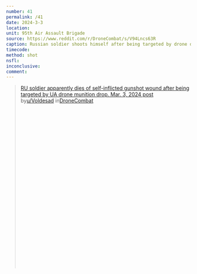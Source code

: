 ```yaml
---
number: 41
permalink: /41
date: 2024-3-3
location: 
unit: 95th Air Assault Brigade
source: https://www.reddit.com/r/DroneCombat/s/V94Lncs63R
caption: Russian soldier shoots himself after being targeted by drone drop grenade
timecode: 
method: shot
nsfl: 
inconclusive: 
comment: 
---
```

<blockquote class="reddit-embed-bq" style="height:500px" data-embed-height="566"><a href="https://www.reddit.com/r/DroneCombat/comments/1b5arqd/ru_soldier_apparently_dies_of_selfinflicted/">RU soldier apparently dies of self-inflicted gunshot wound after being targeted by UA drone munition drop. Mar. 3, 2024 post</a><br> by<a href="https://www.reddit.com/user/Voldesad/">u/Voldesad</a> in<a href="https://www.reddit.com/r/DroneCombat/">DroneCombat</a></blockquote><script async="" src="https://embed.reddit.com/widgets.js" charset="UTF-8"></script>